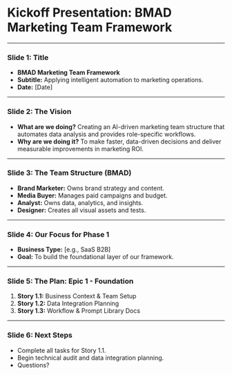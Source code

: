 # Kickoff Presentation: BMAD Marketing Team Framework

---

### Slide 1: Title

- **BMAD Marketing Team Framework**
- **Subtitle:** Applying intelligent automation to marketing operations.
- **Date:** [Date]

---

### Slide 2: The Vision

- **What are we doing?** Creating an AI-driven marketing team structure that automates data analysis and provides role-specific workflows.
- **Why are we doing it?** To make faster, data-driven decisions and deliver measurable improvements in marketing ROI.

---

### Slide 3: The Team Structure (BMAD)

- **Brand Marketer:** Owns brand strategy and content.
- **Media Buyer:** Manages paid campaigns and budget.
- **Analyst:** Owns data, analytics, and insights.
- **Designer:** Creates all visual assets and tests.

---

### Slide 4: Our Focus for Phase 1

- **Business Type:** [e.g., SaaS B2B]
- **Goal:** To build the foundational layer of our framework.

---

### Slide 5: The Plan: Epic 1 - Foundation

1.  **Story 1.1:** Business Context & Team Setup
2.  **Story 1.2:** Data Integration Planning
3.  **Story 1.3:** Workflow & Prompt Library Docs

---

### Slide 6: Next Steps

- Complete all tasks for Story 1.1.
- Begin technical audit and data integration planning.
- Questions?

